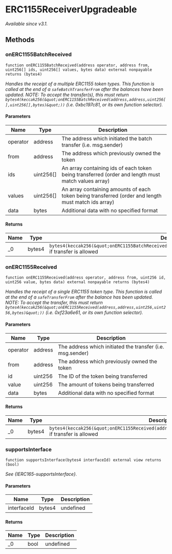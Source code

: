 # ERC1155ReceiverUpgradeable







*_Available since v3.1._*

## Methods

### onERC1155BatchReceived

```solidity
function onERC1155BatchReceived(address operator, address from, uint256[] ids, uint256[] values, bytes data) external nonpayable returns (bytes4)
```



*Handles the receipt of a multiple ERC1155 token types. This function is called at the end of a `safeBatchTransferFrom` after the balances have been updated. NOTE: To accept the transfer(s), this must return `bytes4(keccak256(&quot;onERC1155BatchReceived(address,address,uint256[],uint256[],bytes)&quot;))` (i.e. 0xbc197c81, or its own function selector).*

#### Parameters

| Name | Type | Description |
|---|---|---|
| operator | address | The address which initiated the batch transfer (i.e. msg.sender) |
| from | address | The address which previously owned the token |
| ids | uint256[] | An array containing ids of each token being transferred (order and length must match values array) |
| values | uint256[] | An array containing amounts of each token being transferred (order and length must match ids array) |
| data | bytes | Additional data with no specified format |

#### Returns

| Name | Type | Description |
|---|---|---|
| _0 | bytes4 | `bytes4(keccak256(&quot;onERC1155BatchReceived(address,address,uint256[],uint256[],bytes)&quot;))` if transfer is allowed |

### onERC1155Received

```solidity
function onERC1155Received(address operator, address from, uint256 id, uint256 value, bytes data) external nonpayable returns (bytes4)
```



*Handles the receipt of a single ERC1155 token type. This function is called at the end of a `safeTransferFrom` after the balance has been updated. NOTE: To accept the transfer, this must return `bytes4(keccak256(&quot;onERC1155Received(address,address,uint256,uint256,bytes)&quot;))` (i.e. 0xf23a6e61, or its own function selector).*

#### Parameters

| Name | Type | Description |
|---|---|---|
| operator | address | The address which initiated the transfer (i.e. msg.sender) |
| from | address | The address which previously owned the token |
| id | uint256 | The ID of the token being transferred |
| value | uint256 | The amount of tokens being transferred |
| data | bytes | Additional data with no specified format |

#### Returns

| Name | Type | Description |
|---|---|---|
| _0 | bytes4 | `bytes4(keccak256(&quot;onERC1155Received(address,address,uint256,uint256,bytes)&quot;))` if transfer is allowed |

### supportsInterface

```solidity
function supportsInterface(bytes4 interfaceId) external view returns (bool)
```



*See {IERC165-supportsInterface}.*

#### Parameters

| Name | Type | Description |
|---|---|---|
| interfaceId | bytes4 | undefined |

#### Returns

| Name | Type | Description |
|---|---|---|
| _0 | bool | undefined |




